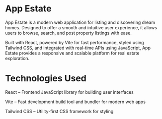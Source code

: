 # App Estate

App Estate is a modern web application for listing and discovering dream homes. Designed to offer a smooth and intuitive user experience, it allows users to browse, search, and post property listings with ease.

Built with React, powered by Vite for fast performance, styled using Tailwind CSS, and integrated with real-time APIs using JavaScript, App Estate provides a responsive and scalable platform for real estate exploration.

# Technologies Used

React – Frontend JavaScript library for building user interfaces

Vite – Fast development build tool and bundler for modern web apps

Tailwind CSS – Utility-first CSS framework for styling

